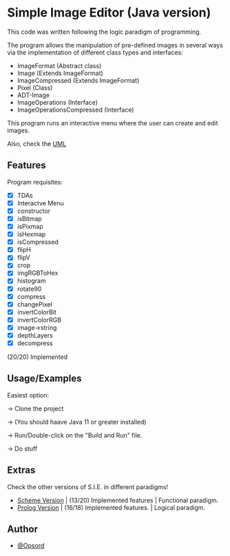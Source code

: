 
# Simple Image Editor (Java version)

This code was written following the logic paradigm of programming.

The program allows the manipulation of pre-defined images in several 
ways via the implementation of different class types and interfaces:

- ImageFormat (Abstract class)
- Image (Extends ImageFormat)
- ImageCompressed (Extends ImageFormat)
- Pixel (Class)
- ADT-Image
- ImageOperations (Interface)
- ImageOperationsCompressed (Interface)

This program runs an interactive menu where the user can create and edit images.

Also, check the [UML](https://lucid.app/lucidchart/4a2812de-da74-4cbd-96be-7eade41a02e2/edit?viewport_loc=-296%2C-113%2C2165%2C1119%2C0_0&invitationId=inv_e64b593b-c77a-4165-b763-60063a169da9)



## Features

Program requisites:

- [x]  TDAs
- [x]  Interactve Menu
- [x]  constructor
- [x]  isBitmap
- [x]  isPixmap
- [x]  isHexmap
- [x]  isCompressed
- [x]  flipH
- [x]  flipV
- [x]  crop
- [x]  imgRGBToHex
- [x]  histogram
- [x]  rotate90
- [x]  compress
- [x]  changePixel
- [x]  invertColorBit
- [x]  invertColorRGB
- [x]  image->string
- [x]  depthLayers
- [x]  decompress

(20/20) Implemented


## Usage/Examples

Easiest option:

-> Clone the project

-> (You should haave Java 11 or greater installed) 

-> Run/Double-click on the "Build and Run" file.

-> Do stuff





## Extras

Check the other versions of S.I.E. in different paradigms!

- [Scheme Version](https://github.com/Opsord/Lab-01-Scheme) | (13/20) Implemented features | Functional paradigm.
- [Prolog Version](https://github.com/Opsord/Lab-02-Prolog) | (16/18) Implemented features. | Logical paradigm.
## Author

- [@Opsord](https://www.github.com/Opsord)


